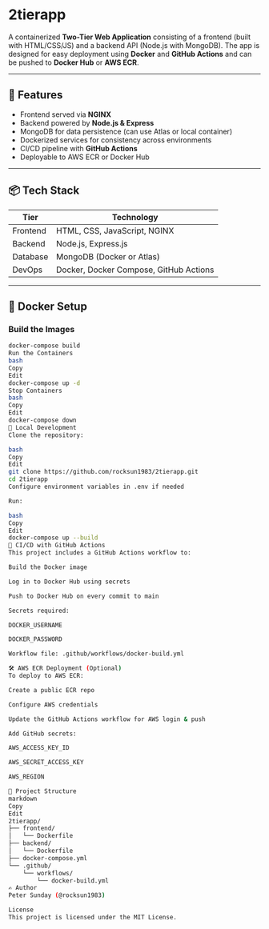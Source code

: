 # 2tierapp
A containerized **Two-Tier Web Application** consisting of a frontend (built with HTML/CSS/JS) and a backend API (Node.js with MongoDB). The app is designed for easy deployment using **Docker** and **GitHub Actions** and can be pushed to **Docker Hub** or **AWS ECR**.

---

## 🔧 Features

- Frontend served via **NGINX**
- Backend powered by **Node.js & Express**
- MongoDB for data persistence (can use Atlas or local container)
- Dockerized services for consistency across environments
- CI/CD pipeline with **GitHub Actions**
- Deployable to AWS ECR or Docker Hub

---

## 📦 Tech Stack

| Tier       | Technology            |
|------------|------------------------|
| Frontend   | HTML, CSS, JavaScript, NGINX |
| Backend    | Node.js, Express.js    |
| Database   | MongoDB (Docker or Atlas) |
| DevOps     | Docker, Docker Compose, GitHub Actions |

---

## 🐳 Docker Setup

### Build the Images

```bash
docker-compose build
Run the Containers
bash
Copy
Edit
docker-compose up -d
Stop Containers
bash
Copy
Edit
docker-compose down
🧪 Local Development
Clone the repository:

bash
Copy
Edit
git clone https://github.com/rocksun1983/2tierapp.git
cd 2tierapp
Configure environment variables in .env if needed

Run:

bash
Copy
Edit
docker-compose up --build
🚀 CI/CD with GitHub Actions
This project includes a GitHub Actions workflow to:

Build the Docker image

Log in to Docker Hub using secrets

Push to Docker Hub on every commit to main

Secrets required:

DOCKER_USERNAME

DOCKER_PASSWORD

Workflow file: .github/workflows/docker-build.yml

🛠 AWS ECR Deployment (Optional)
To deploy to AWS ECR:

Create a public ECR repo

Configure AWS credentials

Update the GitHub Actions workflow for AWS login & push

Add GitHub secrets:

AWS_ACCESS_KEY_ID

AWS_SECRET_ACCESS_KEY

AWS_REGION

📁 Project Structure
markdown
Copy
Edit
2tierapp/
├── frontend/
│   └── Dockerfile
├── backend/
│   └── Dockerfile
├── docker-compose.yml
└── .github/
    └── workflows/
        └── docker-build.yml
✍️ Author
Peter Sunday (@rocksun1983)

License
This project is licensed under the MIT License.
